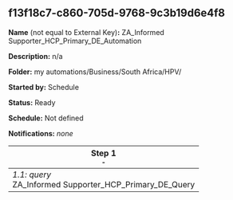 ## f13f18c7-c860-705d-9768-9c3b19d6e4f8

**Name** (not equal to External Key)**:** ZA_Informed Supporter_HCP_Primary_DE_Automation

**Description:** n/a

**Folder:** my automations/Business/South Africa/HPV/

**Started by:** Schedule

**Status:** Ready

**Schedule:** Not defined

**Notifications:** _none_


| Step 1<br>_<small>-</small>_ |
| --- |
| _1.1: query_<br>ZA_Informed Supporter_HCP_Primary_DE_Query |
